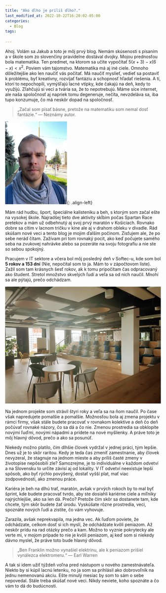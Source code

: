 ```yaml
---
title: "Ako dlho je príliš dlho?."
last_modified_at: 2022-10-22T16:20:02-05:00
categories:
  - Blog
tags:

---
```


Ahoj. Volám sa Jakub a toto je môj prvý blog. Nemám skúsenosti s písaním a v škole som zo slovenčiny pravidelne dostával dvojky. Mojou prednosťou bola matematika. Ten predmet, na ktorom sa učíte vypočítať $5(x+3)-x(6-x)<x^2$. Poviem vám tajomstvo. Matematika má aj iné ciele. Omnoho dôležitejšie ako len naučiť vás počítať. Má naučiť myslieť, vedieť sa postaviť k problému, byť kreatívny, rozvíjať fantáziu a schopnosť hľadať riešenia. A tí, ktorí to nepochopili, vymýšľajú lacné vtípky, kde čakajú na deň, kedy to využijú. Zľahčujú si veci a tvária sa, že to nepotrebujú. Máme síce internet, ale naša spoločnosť aj napriek tomu degeneruje, nečíta, nevzdeláva sa, iba tupo konzumuje, čo má neskôr dopad na spoločnosť.

>„Začal som písať básne, pretože na matematiku som nemal dosť fantázie.“ — Neznámy autor.

<!-- >„Láska je ako príklad z matematiky…počítaš…zmýliš sa…chceš sa opraviť ale už je neskoro…zvoní.“ Albert Einstein -->

<img src="/assets/images/me.jpg" alt="drawing" width="200"/>{: .align-left}

Mám rád hudbu, šport, špeciálne kalisteniku a beh, s ktorým som začal ešte na vysokej škole. Najradšej tieto dve aktivity skĺbim počas Spartan Race pretekov a mám už odbehnutý aj svoj prvý maratón v Košiciach. Rovnako dobre sa cítim v lacnom tričku v kine ale aj v drahom obleku v divadle. Rád skúšam nové veci a tento blog je mojim ďalším počinom. Zisťujem ale, že po sebe nerád čítam. Zažívam pri tom rovnaký pocit, ako keď počujete samého seba na zvukovej nahrávke alebo sa pozeráte na svoju fotografiu a nie ste so sebou spokojný.

Pracujem v IT sektore a včera bol môj posledný deň v Softec-u, kde som bol **5 rokov a 153 dní** (Nie, nepočítal som to ja. Mám to v zápočtovom liste). Zažil som tam krásnych šesť rokov, ak k tomu pripočítam čas odpracovaný ako študent. Stretol množstvo skvelých ľudí a veľa sa od nich naučil. Mnohí sa ale pýtajú, prečo odchádzam.

![Softec](/assets/images/softec.jpg)

Na jednom projekte som strávil štyri roky a veľa sa na ňom naučil. Po čase však napredujete pomalšie a pomalšie. Možnosťou bola aj zmena projektu v rámci firmy, však stále budete pracovať v rovnakom kolektíve a deň čo deň počúvať rovnaké názory, čo sa dá a čo nie. Zmenou prostredia sa obklopíte novými ľuďmi, novými nápadmi a prídete na nové myšlienky. A práve toto je môj hlavný dôvod, prečo a ako sa posunúť.

Niekedy možno platilo, čím dlhšie človek vydržal v jednej práci, tým lepšie. Dnes už je to skôr raritou. Kedy je teda čas zmeniť zamestnanie, aby človek nevyzeral, že stagnuje na jednom mieste a aby príliš časté zmeny v životopise nepôsobili zle? Samozrejme, je to individuálne v každom odvetví a na Slovensku to určite závisí aj od lokality. V IT odvetví neexistuje lepší spôsob, ako byť rýchlo povýšený, dostať vyšší plat, mať viac zodpovednosti, ako zmenou práce.

Kariéra je beh na dlhú trať, maratón, avšak v prvých rokoch by to mal byť šprint, kde budete pracovať tvrdo, aby ste dosiahli kariérne ciele a míľniky najrýchlejšie, ako sa len dá. Prečo? Pretože čím skôr sa dostanete tam, kde chcete, tým skôr budete žať úrodu. Vyskúšate rôzne prostredia, veci, spoznáte nových ľudí a zistite, čo vám vyhovuje.

Zarazila, avšak neprekvapila, ma jedna vec. Ak ľuďom poviete, že odchádzate, celkom dosť si ich myslí, že odchádzate kvôli peniazom. Až neskôr prídu na rad otázky prečo a kam. Možno to vyznie pokrytecky ale verte mi, v mojom prípade to nie je kvôli peniazom, aj keď som si niekedy dávno myslel, že práve toto bude hlavný dôvod.

>„Ben Franklin možno vynašiel elektrinu, ale k peniazom prišiel vynálezca elektromeru.“ — Earl Warren

A tak si idem užiť týždeň voľna pred nástupom u nového zamestnávateľa. Niekto by si kúpil lacnú letenku, no ja som sa prihlásil ako dobrovoľník na jednu nemenovanú akciu. Ešte minulý mesiac by som to sám o sebe nepovedal. Stále treba skúšať nové veci. Nikdy neviete, koho spoznáte a čo vám to dá do budúcnosti.
